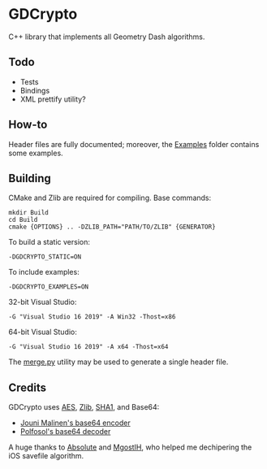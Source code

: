 # GDCrypto
C++ library that implements all Geometry Dash algorithms.
## Todo
* Tests
* Bindings
* XML prettify utility?
## How-to
Header files are fully documented; moreover, the [Examples](Examples) folder contains some examples.
## Building
CMake and Zlib are required for compiling. Base commands:
```
mkdir Build
cd Build
cmake {OPTIONS} .. -DZLIB_PATH="PATH/TO/ZLIB" {GENERATOR}
```
To build a static version:
```
-DGDCRYPTO_STATIC=ON
```
To include examples:
```
-DGDCRYPTO_EXAMPLES=ON
```
32-bit Visual Studio:
```
-G "Visual Studio 16 2019" -A Win32 -Thost=x86
```
64-bit Visual Studio:
```
-G "Visual Studio 16 2019" -A x64 -Thost=x64
```

The [merge.py](merge.py) utility may be used to generate a single header file.
## Credits
GDCrypto uses [AES](https://github.com/kokke/tiny-AES-c), [Zlib](https://github.com/madler/zlib), [SHA1](https://github.com/vog/sha1), and Base64:
* [Jouni Malinen's base64 encoder](http://web.mit.edu/freebsd/head/contrib/wpa/src/utils/base64.c)
* [Polfosol's base64 decoder](https://stackoverflow.com/a/37109258)

A huge thanks to [Absolute](https://github.com/absoIute) and [MgostIH](https://github.com/mgostIH), who helped me dechipering the iOS savefile algorithm.